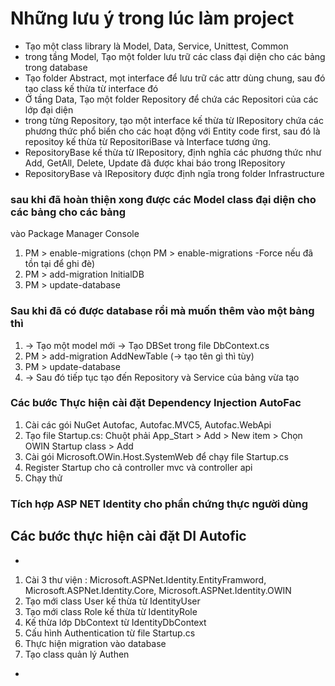 # Những lưu ý trong lúc làm project
- Tạo một class library là Model, Data, Service, Unittest, Common
- trong tầng Model, Tạo một folder lưu trữ các class đại diện cho các bảng trong database
- Tạo folder Abstract, mọt interface để lưu trữ các attr dùng chung, sau đó tạo class kế thừa từ interface đó
- Ở tầng Data, Tạo một folder Repository để chứa các Repositori của các lớp đại diện
- trong từng Repository, tạo một interface kế thừa từ IRepository chứa các phương thức phổ biến cho các hoạt động với Entity code first, sau đó là repositoy kế thừa từ RepositoriBase và Interface tương ứng.
- RepositoryBase kế thừa từ IRepository, định nghĩa các phương thức như Add, GetAll, Delete, Update đã được khai báo trong IRepository
- RepositoryBase và IRepository được định ngĩa trong folder Infrastructure

### sau khi đã hoàn thiện xong được các Model class đại diện cho các bảng cho các bảng

vào Package Manager Console
1. PM > enable-migrations (chọn PM > enable-migrations -Force nếu đã tồn tại để ghi đè)
2. PM > add-migration InitialDB
3. PM > update-database

### Sau khi đã có được database rồi mà muốn thêm vào một bảng thì

1. -> Tạo một model mới -> Tạo DBSet trong file <NameDatabse>DbContext.cs
2. PM > add-migration AddNewTable (-> tạo tên gì thì tùy)
3. PM > update-database
4. -> Sau đó tiếp tục tạo đến Repository và Service của bảng vừa tạo

### Các bước Thực hiện cài đặt Dependency Injection AutoFac

1. Cài các gói NuGet Autofac, Autofac.MVC5, Autofac.WebApi
2. Tạo file Startup.cs: Chuột phải App_Start > Add > New item > Chọn OWIN Startup class > Add
3. Cài gói Microsoft.OWin.Host.SystemWeb để chạy file Startup.cs
4. Register Startup cho cả controller mvc và controller api
5. Chạy thử

### Tích hợp ASP NET Identity cho phần chứng thực người dùng
## Các bước thực hiện cài đặt DI Autofic

*
1. Cài 3 thư viện : Microsoft.ASPNet.Identity.EntityFramword, Microsoft.ASPNet.Identity.Core, Microsoft.ASPNet.Identity.OWIN
2. Tạo mới class User kế thừa từ IdentityUser 
3. Tạo mới class Role kế thừa từ IdentityRole 
4. Kế thừa lớp DbContext từ IdentityDbContext<User> 
5. Cấu hình Authentication từ file Startup.cs
6. Thực hiện migration vào database 
7. Tạo class quản lý Authen 
*

